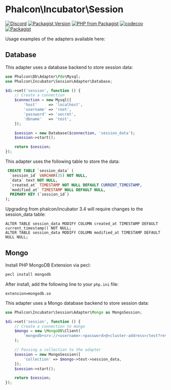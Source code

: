 # Phalcon\Incubator\Session

[![Discord](https://img.shields.io/discord/310910488152375297?label=Discord)](http://phalcon.link/discord)
[![Packagist Version](https://img.shields.io/packagist/v/phalcon/incubator-session)](https://packagist.org/packages/phalcon/incubator-session)
[![PHP from Packagist](https://img.shields.io/packagist/php-v/phalcon/incubator-session)](https://packagist.org/packages/phalcon/incubator-session)
[![codecov](https://codecov.io/gh/phalcon/incubator-session/branch/master/graph/badge.svg)](https://codecov.io/gh/phalcon/incubator-session)
[![Packagist](https://img.shields.io/packagist/dd/phalcon/incubator-session)](https://packagist.org/packages/phalcon/incubator-session/stats)

Usage examples of the adapters available here:


## Database

This adapter uses a database backend to store session data:

```php
use Phalcon\Db\Adapter\Pdo\Mysql;
use Phalcon\Incubator\Session\Adapter\Database;

$di->set('session', function () {
    // Create a connection
    $connection = new Mysql([
        'host'     => 'localhost',
        'username' => 'root',
        'password' => 'secret',
        'dbname'   => 'test',
    ]);

    $session = new Database($connection, 'session_data');
    $session->start();

    return $session;
});

```

This adapter uses the following table to store the data:

```sql
 CREATE TABLE `session_data` (
  `session_id` VARCHAR(35) NOT NULL,
  `data` text NOT NULL,
  `created_at` TIMESTAMP NOT NULL DEFAULT CURRENT_TIMESTAMP,
  `modified_at` TIMESTAMP NULL DEFAULT NULL,
  PRIMARY KEY (`session_id`)
);
```

Upgrading from phalcon/incubator 3.4 will require changes to the session_data table:

```
ALTER TABLE session_data MODIFY COLUMN created_at TIMESTAMP DEFAULT current_timestamp() NOT NULL;
ALTER TABLE session_data MODIFY COLUMN modified_at TIMESTAMP DEFAULT NULL NULL;
```

## Mongo

Install PHP MongoDB Extension via pecl:

```bash
pecl install mongodb
```

After install, add the following line to your `php.ini` file:

```
extension=mongodb.so
```

This adapter uses a Mongo database backend to store session data:

```php
use Phalcon\Incubator\Session\Adapter\Mongo as MongoSession;

$di->set('session', function () {
    // Create a connection to mongo
    $mongo = new \MongoDB\Client(
        'mongodb+srv://<username>:<password>@<cluster-address>/test?retryWrites=true&w=majority'
    );

    // Passing a collection to the adapter
    $session = new MongoSession([
        'collection' => $mongo->test->session_data,
    ]);
    $session->start();

    return $session;
});
```
